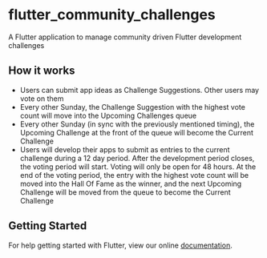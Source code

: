 # flutter_community_challenges

A Flutter application to manage community driven Flutter development challenges

## How it works
- Users can submit app ideas as Challenge Suggestions. Other users may vote on them
- Every other Sunday, the Challenge Suggestion with the highest vote count will move into the
Upcoming Challenges queue
- Every other Sunday (in sync with the previously mentioned timing), the Upcoming Challenge at
the front of the queue will become the Current Challenge
- Users will develop their apps to submit as entries to the current challenge during a 12 day
period. After the development period closes, the voting period will start. Voting will only be
open for 48 hours. At the end of the voting period, the entry with the highest vote count will be
moved into the Hall Of Fame as the winner, and the next Upcoming Challenge will be moved from the
queue to become the Current Challenge

## Getting Started

For help getting started with Flutter, view our online
[documentation](https://flutter.io/).
